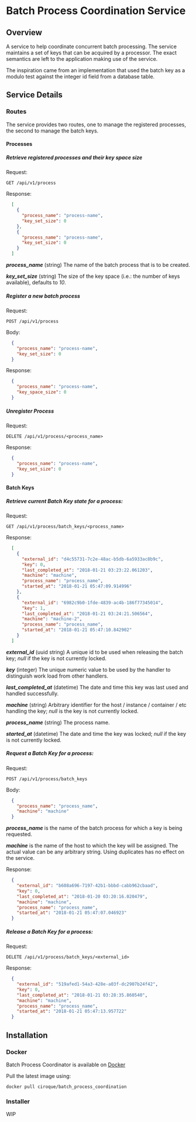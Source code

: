 # Batch Process Coordination Service

## Overview

A service to help coordinate concurrent batch processing. The service maintains a set of keys that can be acquired by a
processor. The exact semantics are left to the application making use of the service.

The inspiration came from an implementation that used the batch key as a modulo test against the integer id field from a
database table.

## Service Details

### Routes

The service provides two routes, one to manage the registered processes, the second to manage the batch keys.

#### Processes

##### Retrieve registered processes and their key space size

Request:

`GET /api/v1/process`

Response:

```json
  [
    {
      "process_name": "process-name",
      "key_set_size": 0
    },
    {
      "process_name": "process-name",
      "key_set_size": 0
    }
  ]
```

_**process_name**_ (string) The name of the batch process that is to be created.

_**key_set_size**_ (string) The size of the key space (i.e.: the number of keys available), defaults to *10*.

##### Register a new batch process

Request:

`POST /api/v1/process`

Body: 
  
```json
  {
    "process_name": "process-name",
    "key_set_size": 0
  }
```

Response:

```json
  {
    "process_name": "process-name",
    "key_space_size": 0
  }
```

##### Unregister Process

Request:

`DELETE /api/v1/process/<process_name>`

Response:

```json
  {
    "process_name": "process-name",
    "key_set_size": 0
  }
```

#### Batch Keys

##### Retrieve current Batch Key state for a process:

Request:

`GET /api/v1/process/batch_keys/<process_name>`

Response:

````json
  [
    {
      "external_id": "d4c55731-7c2e-48ac-b5db-6a5933ac8b9c",
      "key": 0,
      "last_completed_at": "2018-01-21 03:23:22.061203",
      "machine": "machine",
      "process_name": "process_name",
      "started_at": "2018-01-21 05:47:09.914996"
    },
    {
      "external_id": "6982c9b0-1fde-4839-ac4b-186f77345014",
      "key": 1,
      "last_completed_at": "2018-01-21 03:24:21.506564",
      "machine": "machine-2",
      "process_name": "process_name",
      "started_at": "2018-01-21 05:47:10.842902"
    }
  ]
````

_**external_id**_ (uuid string) A unique id to be used when releasing the batch key; *null* if the key is not currently locked.

_**key**_ (integer) The unique numeric value to be used by the handler to distinguish work load from other handlers.

_**last_completed_at**_ (datetime) The date and time this key was last used and handled successfully.

_**machine**_ (string) Arbitrary identifier for the host / instance / container / etc handling the key; *null* is the key is not currently locked.

_**process_name**_ (string) The process name.

_**started_at**_ (datetime) The date and time the key was locked; *null* if the key is not currently locked.

##### Request a Batch Key for a process:

Request:

`POST /api/v1/process/batch_keys`

Body:

```json
  {
    "process_name": "process_name", 
    "machine": "machine"
  }
```

_**process_name**_ is the name of the batch process for which a key is being requested.

_**machine**_ is the name of the host to which the key will be assigned. The actual value can be any arbitrary string. Using
duplicates has no effect on the service.

Response:

```json
  {
    "external_id": "b608a696-7197-42b1-bbbd-cabb962cbaad",
    "key": 0,
    "last_completed_at": "2018-01-20 03:20:16.020479",
    "machine": "machine",
    "process_name": "process_name",
    "started_at": "2018-01-21 05:47:07.046923"
  }
```

##### Release a Batch Key for a process:

Request:

`DELETE /api/v1/process/batch_keys/<external_id>`

Response:

````json
  {
    "external_id": "519afed1-54a3-428e-a03f-dc2907b24f42",
    "key": 0,
    "last_completed_at": "2018-01-21 03:28:35.860540",
    "machine": "machine",
    "process_name": "process_name",
    "started_at": "2018-01-21 05:47:13.957722"
  }
````

## Installation

### Docker

Batch Process Coordinator is available on [Docker](https://hub.docker.com/r/ciroque/batch_process_coordination/ "Batch Process Coordination on Docker Hub")

Pull the latest image using:

`docker pull ciroque/batch_process_coordination`

### Installer

WIP


